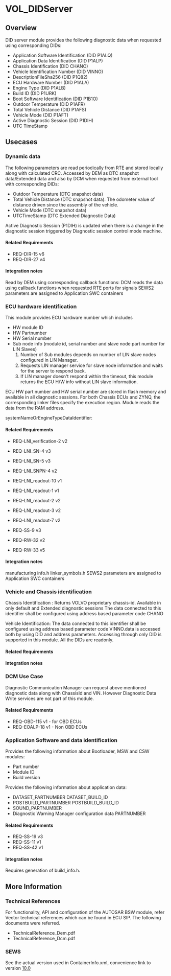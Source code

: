 # VOL_DIDServer

## Overview

DID server module provides the following diagnostic data when requested using corresponding DIDs: 

* Application Software Identification (DID P1ALQ)
* Application Data Identification (DID P1ALP)
* Chassis Identification (DID CHANO)
* Vehicle Identification Number (DID VINNO)
* DescriptionFileSha256 (DID P1Q82)
* ECU Hardware Number (DID P1ALA)
* Engine Type (DID P1ALB)
* Build ID (DID P1URK)
* Boot Software Identification (DID P1B1O)
* Outdoor Temperature (DID P1AFR)
* Total Vehicle Distance (DID P1AFS)
* Vehicle Mode (DID P1AFT)
* Active Diagnostic Session (DID P1DIH)
* UTC TimeStamp

## Usecases

### Dynamic data

The following parameters are read periodically from RTE and stored locally along with calculated CRC.
Accessed by DEM as DTC snapshot data/Extended data and also by DCM when requested from external tool with corresponding DIDs:

*   Outdoor Temperature (DTC snapshot data)
*   Total Vehicle Distance (DTC snapshot data). The odometer value of distance
    driven since the assembly of the vehicle.
*   Vehicle Mode (DTC snapshot data)
*   UTCTimeStamp (DTC Extended Diagnostic Data)

Active Diagnostic Session (P1DIH) is updated when there is a change in the diagnostic session triggered by Diagnostic session control mode machine.

#### Related Requirements

* REQ-DIR-15 v6
* REQ-DIR-27 v4

#### Integration notes

Read by DEM using corresponding callback functions:
DCM reads the data using callback functions when requested
RTE ports for signals
SEWS2 parameters are assigned to Application SWC containers

### ECU hardware identification

This module provides ECU hardware number which includes 
* HW module ID
* HW Partnumber
* HW Serial number
* Sub node info (module id, serial number and slave node part number for LIN Slaves)
  1. Number of Sub modules depends on number of LIN slave nodes configured in LIN Manager.
  2. Requests LIN manager service for slave node information and waits for the server to respond back.
  3. If LIN manager doesn't respond within the timeout, this module returns the ECU H/W info without LIN slave information.

ECU HW part number and HW serial number are stored in flash memory and available in all diagnostic sessions.
For both Chassis ECUs and ZYNQ, the corresponding linker files specify the execution region.
Module reads the data from the RAM address. 

systemNameOrEngineTypeDataIdentifier:

#### Related Requirements

* REQ-LNI_verification-2 v2
* REQ-LNI_SN-4 v3
* REQ-LNI_SN-5 v3
* REQ-LNI_SNPN-4 v2
* REQ-LNI_readout-10 v1
* REQ-LNI_readout-1 v1
* REQ-LNI_readout-2 v2
* REQ-LNI_readout-3 v2
* REQ-LNI_readout-7 v2
* REQ-SS-9 v3

* REQ-RW-32 v2
* REQ-RW-33 v5

#### Integration notes

manufacturing info.h
linker_symbols.h
SEWS2 parameters are assigned to Application SWC containers

### Vehicle and Chassis identification

Chassis Identification :
Returns VOLVO proprietary chassis-id. Available in only default and Extended diagnostic sessions
The data connected to this identifier shall be configured using
address based parameter code CHANO

Vehicle Identification:
The data connected to this identifier shall be configured using address based parameter code
VINNO.data is accessed both by using DID and address parameters.
Accessing through only DID is supported in this module. All the DIDs are readonly.

#### Related Requirements


#### Integration notes


### DCM Use Case  
Diagnostic Communication Manager can request above mentioned diagnostic data along with ChassisId and VIN. 
However Diagnostic Data Write services are not part of this module.

#### Related Requirements
* REQ-OBD-115 v1 - for OBD ECUs
* REQ-EOALP-18 v1 - Non OBD ECUs

### Application Software and data identification

Provides the following information about Bootloader, MSW and CSW modules:
* Part number
* Module ID
* Build version

Provides the following information about application data:
* DATASET_PARTNUMBER DATASET_BUILD_ID
* POSTBUILD_PARTNUMBER POSTBUILD_BUILD_ID
* SOUND_PARTNUMBER
* Diagnostic Warning Manager configuration data PARTNUMBER

#### Related Requirements

* REQ-SS-19 v3
* REQ-SS-11 v1
* REQ-SS-42 v1

#### Integration notes

Requires generation of build_info.h.

## More Information

### Technical References
For functionality, API and configuration of the AUTOSAR BSW module, refer Vector technical references which can be found in ECU SIP. The following documents were referred.

* TechnicalReference_Dem.pdf
* TechnicalReference_Dcm.pdf

### SEWS

See the actual version used in ContainerInfo.xml, convenience link to version [10.0](https://sews.volvo.net/Sews2/ViewData/ViewContainerData.aspx?ContainerId=27734)
